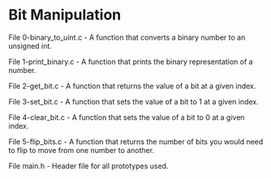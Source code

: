 # Bit Manipulation
File 0-binary_to_uint.c - A function that converts a binary number to an unsigned int.

File 1-print_binary.c - A function that prints the binary representation of a number.

File 2-get_bit.c - A function that returns the value of a bit at a given index.

File 3-set_bit.c - A function that sets the value of a bit to 1 at a given index.

File 4-clear_bit.c - A function that sets the value of a bit to 0 at a given index.

File 5-flip_bits.c - A function that returns the number of bits you would need to flip to move from one number to another.

File main.h - Header file for all prototypes used.

